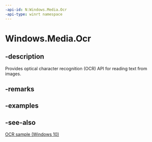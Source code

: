 ```yaml
---
-api-id: N:Windows.Media.Ocr
-api-type: winrt namespace
---
```


# Windows.Media.Ocr

## -description

Provides optical character recognition (OCR) API for reading text from images.

## -remarks

## -examples

## -see-also

[OCR sample (Windows 10)](https://github.com/Microsoft/Windows-universal-samples/tree/master/Samples/OCR)
